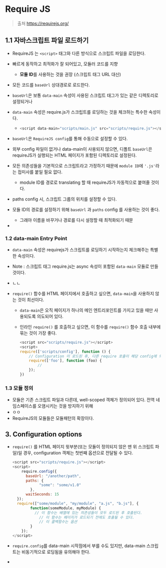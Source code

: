 # Require JS

>  출처 https://requirejs.org/



## 1.1 자바스크립트 파일 로드하기

- RequireJS 는 `<script>` 태그와 다른 방식으로 스크립트 파일을 로딩한다.

- 빠르게 동작하고 최적화가 잘 되어있고, 모듈러 코드를 지향

  - **모듈 ID**를 사용하는 것을 권장 (스크립트 태그 URL 대신)

- 모든 코드를 `baseUrl` 상대경로로 로드한다.

- `baseUrl`은 보통 `data-main` 속성이 사용된 스크립트 태그가 있는 같은 디렉토리로 설정되거나 

- `data-main` 속성은 require.js가 스크립트를 로딩하는 것을 체크하는 특수한 속성이다.

  - ```js
    <script data-main="scripts/main.js" src="scripts/require.js"></script>
    ```

- `baseUrl`은 `RequireJS config`를 통해 수동으로 설정할 수 있다.

- 외부 config 파일이 없거나 data-main이 사용되지 않으면, 디폴트 `baseUrl`은 requireJS가 실행되는 HTML 페이지가 포함된 디렉토리로 설정된다.

- 모든 의존성들을 기본적으로 스크립트라고 가정하기 때문에 `module ID`에 `'.js'`라는 접미사를 붙일 필요 없다.

  - module ID를 경로로 translating 할 때 requireJS가 자동적으로 붙여줄 것이다.

- paths config 시, 스크립트 그룹의 위치를 설정할 수 있다.




- 모듈 ID의 경로를 설정하기 위해 `baseUrl` 과 `paths` config 를 사용하는 것이 좋다.
  - 그래야 이름을 바꾸거나 경로를 다시 설정할 때 최적화되기 때문
- 



### 1.2 data-main Entry Point

- `data-main` 속성은 requirejs가 스크립트를 로딩하기 시작하는지 체크해주는 특별한 속성이다.

- Note : 스크립트 태그 require.js는 async 속성이 포함된  `data-main` 모듈로 만들 것이다.

- ㄴㄴ

- `require()` 함수를 HTML 페이지에서 호출하고 싶으면, `data-main`을 사용하지 않는 것이 최선이다.

  - `data-main`은 오직 페이지가 하나의 메인 엔트리포인트를 가지고 있을 때만 사용되도록 의도되어 있다.

  - 인라인 `require()` 를 호출하고 싶으면, 이 함수를 `require()` 함수 호출 내부에 묶는 것이 가장 좋다.

    ```js
    <script src="scripts/require.js"></script>
    <script>
    require(['scripts/config'], function () {
        // Configuration 이 로드된 후, 다른 require 호출이 해당 config에 의존하여 호출하게 된다.
        require(['foo'], function (foo) {
            //
        });
    })
    ```



### 1.3 모듈 정의

- 모듈은 기존 스크립트 파일과 다른데, well-scoped 객체가 정의되어 있다. 전역 네임스페이스를 오염시키는 것을 방지하기 위해
- ㅇㅇ
- RequireJS의 모듈들은 모듈패턴의 확장이다.







## 3. Configuration options

- `require()` 를 HTML 페이지 윗부분(또는 모듈이 정의되지 않은 맨 위 스크립트 파일)일 경우, configuration 객체는 첫번째 옵션으로 전달될 수 있다.
  ```javascript
  <script src="scripts/require.js"></script>
  <script>
      require.config({
      	baseUrl: "/another/path",
  	    paths: {
              "some": "some/v1.0"
          },
      	waitSeconds: 15
  	});
  	require(["some/module", "my/module", "a.js", "b.js"], {
          function(someModule, myModule) {
          	// 이 함수는 배열에 있는 의존성들이 모두 로드된 후 호출된다.
              // 이 함수는 페이지가 로드되기 전에도 호출될 수 있다.
              // 이 콜백함수는 옵션
          }
      });
  </script>
  ```

- `require.config`를 data-main 시작점에서 부를 수도 있지만, data-main 스크립트는 비동기적으로 로딩됨을 유의해야 한다.
- 


